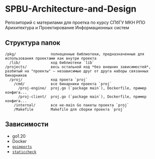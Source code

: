 # SPBU-Architecture-and-Design
Репозиторий с материлами для проетка по курсу СПбГУ МКН РПО Арихитектура и Проектирование Информационных систем

## Структура папок

```
/pkg/                полноценные библиотеки, предназначенные для использования проектами как внутри проекта
  /lib/              код библиотеки `lib`
/projects/           весь остальной код *без внешних зависимостей*, разбитый на "проекты" — независимые друг от друга наборы связанных бинарников
  /proj/             код проета `proj`
    /cmd/            все бинарники проекта `proj`
      /proj-engine/  proj.go (`package main`), Dockerfile, пример конфига... 
      /proj-client/  proj.go (`package main`), Dockerfile, пример конфига... 
    /internal/       все не-main Go пакеты проекта `proj`
    /Makefile        Makefile для сборки проекта `proj`
```

## Зависимости

- go1.20
- Docker
- [`goimports`](https://pkg.go.dev/golang.org/x/tools/cmd/goimports)
- [`staticcheck`](https://staticcheck.io/)

